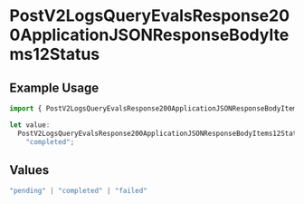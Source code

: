 # PostV2LogsQueryEvalsResponse200ApplicationJSONResponseBodyItems12Status

## Example Usage

```typescript
import { PostV2LogsQueryEvalsResponse200ApplicationJSONResponseBodyItems12Status } from "orq-poc-typescript-multi-env-version/models/operations";

let value:
  PostV2LogsQueryEvalsResponse200ApplicationJSONResponseBodyItems12Status =
    "completed";
```

## Values

```typescript
"pending" | "completed" | "failed"
```